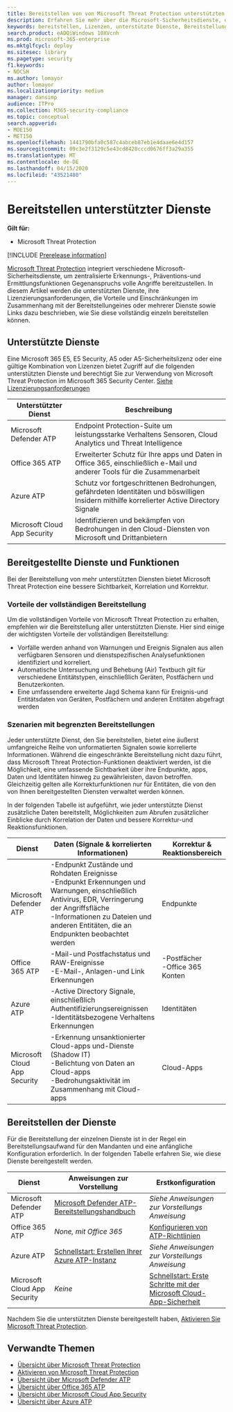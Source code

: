 ```yaml
---
title: Bereitstellen von von Microsoft Threat Protection unterstützten Diensten
description: Erfahren Sie mehr über die Microsoft-Sicherheitsdienste, die von Microsoft Threat Protection, ihren Lizenzierungsanforderungen und Bereitstellungsverfahren integriert werden können.
keywords: bereitstellen, Lizenzen, unterstützte Dienste, Bereitstellung, Konfiguration von Microsoft Threat Protection, M365, Lizenz Berechtigung, Microsoft Defender ATP, MDATP, Office 365 ATP, Azure ATP, Microsoft Cloud App Security, MCAS, Advanced Threat Protection, E5, A5, EMS
search.product: eADQiWindows 10XVcnh
ms.prod: microsoft-365-enterprise
ms.mktglfcycl: deploy
ms.sitesec: library
ms.pagetype: security
f1.keywords:
- NOCSH
ms.author: lomayor
author: lomayor
ms.localizationpriority: medium
manager: dansimp
audience: ITPro
ms.collection: M365-security-compliance
ms.topic: conceptual
search.appverid:
- MOE150
- MET150
ms.openlocfilehash: 1441790bfa0c587c4abceb87eb1e4daae6e4d157
ms.sourcegitcommit: 09c3e2f3129c5e43cd8420cccd0676ff3a29a355
ms.translationtype: MT
ms.contentlocale: de-DE
ms.lasthandoff: 04/15/2020
ms.locfileid: "43521480"
---
```

# <a name="deploy-supported-services"></a>Bereitstellen unterstützter Dienste

**Gilt für:**
- Microsoft Threat Protection

[!INCLUDE [Prerelease information](../includes/prerelease.md)]

[Microsoft Threat Protection](microsoft-threat-protection.md) integriert verschiedene Microsoft-Sicherheitsdienste, um zentralisierte Erkennungs-, Präventions-und Ermittlungsfunktionen Gegenanspruchs volle Angriffe bereitzustellen. In diesem Artikel werden die unterstützten Dienste, ihre Lizenzierungsanforderungen, die Vorteile und Einschränkungen im Zusammenhang mit der Bereitstellungeines oder mehrerer Dienste sowie Links dazu beschrieben, wie Sie diese vollständig einzeln bereitstellen können.

## <a name="supported-services"></a>Unterstützte Dienste
Eine Microsoft 365 E5, E5 Security, A5 oder A5-Sicherheitslizenz oder eine gültige Kombination von Lizenzen bietet Zugriff auf die folgenden unterstützten Dienste und berechtigt Sie zur Verwendung von Microsoft Threat Protection im Microsoft 365 Security Center. [Siehe Lizenzierungsanforderungen](prerequisites.md#licensing-requirements)

| Unterstützter Dienst | Beschreibung |
| ------ | ------ |
| Microsoft Defender ATP | Endpoint Protection-Suite um leistungsstarke Verhaltens Sensoren, Cloud Analytics und Threat Intelligence |
| Office 365 ATP | Erweiterter Schutz für Ihre apps und Daten in Office 365, einschließlich e-Mail und anderer Tools für die Zusammenarbeit |
| Azure ATP | Schutz vor fortgeschrittenen Bedrohungen, gefährdeten Identitäten und böswilligen Insidern mithilfe korrelierter Active Directory Signale |
| Microsoft Cloud App Security | Identifizieren und bekämpfen von Bedrohungen in den Cloud-Diensten von Microsoft und Drittanbietern |

## <a name="deployed-services-and-functionality"></a>Bereitgestellte Dienste und Funktionen
Bei der Bereitstellung von mehr unterstützten Diensten bietet Microsoft Threat Protection eine bessere Sichtbarkeit, Korrelation und Korrektur.

### <a name="benefits-of-full-deployment"></a>Vorteile der vollständigen Bereitstellung
Um die vollständigen Vorteile von Microsoft Threat Protection zu erhalten, empfehlen wir die Bereitstellung aller unterstützten Dienste. Hier sind einige der wichtigsten Vorteile der vollständigen Bereitstellung:
- Vorfälle werden anhand von Warnungen und Ereignis Signalen aus allen verfügbaren Sensoren und dienstspezifischen Analysefunktionen identifiziert und korreliert.
- Automatische Untersuchung und Behebung (Air) Textbuch gilt für verschiedene Entitätstypen, einschließlich Geräten, Postfächern und Benutzerkonten.
- Eine umfassendere erweiterte Jagd Schema kann für Ereignis-und Entitätsdaten von Geräten, Postfächern und anderen Entitäten abgefragt werden

### <a name="limited-deployment-scenarios"></a>Szenarien mit begrenzten Bereitstellungen
Jeder unterstützte Dienst, den Sie bereitstellen, bietet eine äußerst umfangreiche Reihe von unformatierten Signalen sowie korrelierte Informationen. Während die eingeschränkte Bereitstellung nicht dazu führt, dass Microsoft Threat Protection-Funktionen deaktiviert werden, ist die Möglichkeit, eine umfassende Sichtbarkeit über ihre Endpunkte, apps, Daten und Identitäten hinweg zu gewährleisten, davon betroffen. Gleichzeitig gelten alle Korrekturfunktionen nur für Entitäten, die von den von Ihnen bereitgestellten Diensten verwaltet werden können.

In der folgenden Tabelle ist aufgeführt, wie jeder unterstützte Dienst zusätzliche Daten bereitstellt, Möglichkeiten zum Abrufen zusätzlicher Einblicke durch Korrelation der Daten und bessere Korrektur-und Reaktionsfunktionen.

| Dienst | Daten (Signale & korrelierten Informationen) | Korrektur & Reaktionsbereich |
| ------ | ------ | ------ |
| Microsoft Defender ATP | -Endpunkt Zustände und Rohdaten Ereignisse<br />-Endpunkt Erkennungen und Warnungen, einschließlich Antivirus, EDR, Verringerung der Angriffsfläche<br />-Informationen zu Dateien und anderen Entitäten, die an Endpunkten beobachtet werden | Endpunkte |
| Office 365 ATP | -Mail-und Postfachstatus und RAW-Ereignisse<br />-E-Mail-, Anlagen-und Link Erkennungen | -Postfächer<br />-Office 365 Konten |
| Azure ATP | -Active Directory Signale, einschließlich Authentifizierungsereignissen<br />-Identitätsbezogene Verhaltens Erkennungen | Identitäten |
| Microsoft Cloud App Security | -Erkennung unsanktionierter Cloud-apps und-Dienste (Shadow IT)<br />-Belichtung von Daten an Cloud-apps<br />-Bedrohungsaktivität im Zusammenhang mit Cloud-apps | Cloud-Apps |

## <a name="deploy-the-services"></a>Bereitstellen der Dienste
Für die Bereitstellung der einzelnen Dienste ist in der Regel ein Bereitstellungsaufwand für den Mandanten und eine anfängliche Konfiguration erforderlich. In der folgenden Tabelle erfahren Sie, wie diese Dienste bereitgestellt werden.

| Dienst | Anweisungen zur Vorstellung | Erstkonfiguration |
| ------ | ------ | ------ |
| Microsoft Defender ATP | [Microsoft Defender ATP-Bereitstellungshandbuch](https://docs.microsoft.com/windows/security/threat-protection/microsoft-defender-atp/deployment-phases) | *Siehe Anweisungen zur Vorstellungs Anweisung* |
| Office 365 ATP | *None, mit Office 365* | [Konfigurieren von ATP-Richtlinien](https://docs.microsoft.com/microsoft-365/security/office-365-security/office-365-atp#configure-atp-policies) |
| Azure ATP | [Schnellstart: Erstellen Ihrer Azure ATP-Instanz](https://docs.microsoft.com/azure-advanced-threat-protection/install-atp-step1) | *Siehe Anweisungen zur Vorstellungs Anweisung* |
| Microsoft Cloud App Security | *Keine* | [Schnellstart: Erste Schritte mit der Microsoft Cloud-App-Sicherheit](https://docs.microsoft.com/cloud-app-security/getting-started-with-cloud-app-security) |

Nachdem Sie die unterstützten Dienste bereitgestellt haben, [Aktivieren Sie Microsoft Threat Protection](mtp-enable.md).

## <a name="related-topics"></a>Verwandte Themen

- [Übersicht über Microsoft Threat Protection](microsoft-threat-protection.md)
- [Aktivieren von Microsoft Threat Protection](mtp-enable.md)
- [Übersicht über Microsoft Defender ATP](https://docs.microsoft.com/windows/security/threat-protection/microsoft-defender-atp/microsoft-defender-advanced-threat-protection)
- [Übersicht über Office 365 ATP](../office-365-security/office-365-atp.md)
- [Übersicht über Microsoft Cloud App Security](https://docs.microsoft.com/cloud-app-security/what-is-cloud-app-security)
- [Übersicht über Azure ATP](https://docs.microsoft.com/azure-advanced-threat-protection/what-is-atp)

